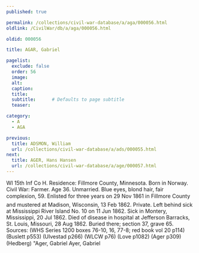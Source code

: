 ```yaml
---
published: true

permalink: /collections/civil-war-database/a/aga/000056.html
oldlink: /CivilWar/db/a/aga/000056.html

oldid: 000056

title: AGAR, Gabriel

pagelist:
  exclude: false
  order: 56
  image: 
  alt:
  caption:
  title:
  subtitle:      # Defaults to page subtitle
  teaser:

category: 
  - A 
  - AGA

previous:
  title: ADSMON, William
  url: /collections/civil-war-database/a/ads/000055.html  
next:
  title: AGER, Hans Hansen
  url: /collections/civil-war-database/a/age/000057.html   
---
```

WI 15th Inf Co H. Residence: Fillmore County, Minnesota. Born in Norway. Civil War: Farmer. Age 36. Unmarried. Blue eyes, blond hair, fair complexion, 5&#146;9&#148;. Enlisted for three years on 29 Nov 1861 in Fillmore County and mustered at Madison, Wisconsin, 13 Feb 1862. Private. Left behind sick at Mississippi River Island No. 10 on 11 Jun 1862. Sick in Montery, Mississippi, 20 Jul 1862. Died of disease in hospital at Jefferson Barracks, St. Louis, Missouri, 28 Aug 1862. Buried there; section 37, grave 65. Sources: (WHS Series 1200 boxes 76-10, 16, 77-8; red book vol 20 p114) (Buslett p553) (Ulvestad p266) (WLCW p76) (Love p1082) (Ager p309) (Hedberg) &quot;Ager, Gabriel&#148; &#147;Ayer, Gabriel&#148;